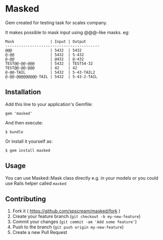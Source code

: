 # Masked

Gem created for testing task for scalex company.

It makes possible to mask input using @@@-like masks. eg:

```
Mask                | Input | Output
------------------------------------------
@@@                 | 5432  | 5432
@-@@                | 5432  | 5-432
@-@@                | @432  | @-432
TEST@@-@@-@@@       | 5432  | TEST54-32
TEST@@-@@-@@@       | 42    | 42
@-@@-TAIL           | 5432  | 5-43-TAIL2
@-@@-@@@@@@@@@-TAIL | 5432  | 5-43-2-TAIL
```

## Installation

Add this line to your application's Gemfile:

    gem 'masked'

And then execute:

    $ bundle

Or install it yourself as:

    $ gem install masked

## Usage

You can use Masked::Mask class directly e.g. in your models
or you could use Rails helper called `masked`

## Contributing

1. Fork it ( https://github.com/spscream/masked/fork )
2. Create your feature branch (`git checkout -b my-new-feature`)
3. Commit your changes (`git commit -am 'Add some feature'`)
4. Push to the branch (`git push origin my-new-feature`)
5. Create a new Pull Request
